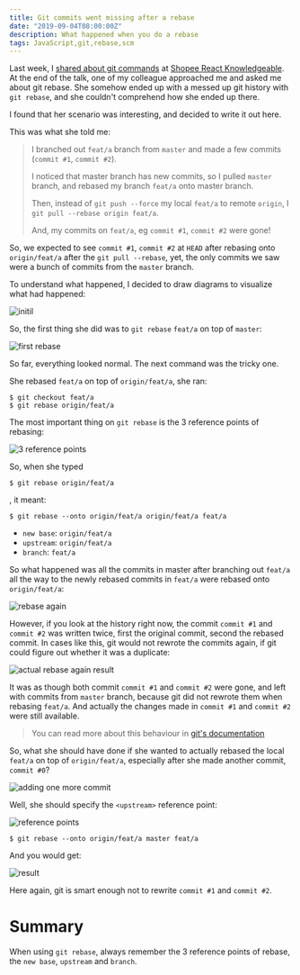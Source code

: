 ```yaml
---
title: Git commits went missing after a rebase
date: "2019-09-04T08:00:00Z"
description: What happened when you do a rebase
tags: JavaScript,git,rebase,scm
---
```


Last week, I [shared about git commands](/git-gudder/) at [Shopee React Knowledgeable](https://github.com/Shopee/shopee-react-knowledgeable). At the end of the talk, one of my colleague approached me and asked me about git rebase. She somehow ended up with a messed up git history with `git rebase`, and she couldn't comprehend how she ended up there.

I found that her scenario was interesting, and decided to write it out here.

This was what she told me:

> I branched out `feat/a` branch from `master` and made a few commits (`commit #1`, `commit #2`).
>
> I noticed that master branch has new commits, so I pulled `master` branch, and rebased my branch `feat/a` onto master branch.
>
> Then, instead of `git push --force` my local `feat/a` to remote `origin`, I `git pull --rebase origin feat/a`.
>
> And, my commits on `feat/a`, eg `commit #1`, `commit #2` were gone!
>

So, we expected to see `commit #1`, `commit #2` at `HEAD` after rebasing onto `origin/feat/a` after the `git pull --rebase`, yet, the only commits we saw were a bunch of commits from the `master` branch.

To understand what happened, I decided to draw diagrams to visualize what had happened:

![initil](./images/initial.png 'Before rebasing')

So, the first thing she did was to `git rebase` `feat/a` on top of `master`:

![first rebase](./images/rebase-1.png 'Rebase feat/a on top of `master`')

So far, everything looked normal. The next command was the tricky one.

She rebased `feat/a` on top of `origin/feat/a`, she ran:

```
$ git checkout feat/a
$ git rebase origin/feat/a
```

The most important thing on `git rebase` is the 3 reference points of rebasing:

![3 reference points](./images/rebase-2.png 'The 3 reference points')

So, when she typed 

```
$ git rebase origin/feat/a
```

, it meant:

```
$ git rebase --onto origin/feat/a origin/feat/a feat/a
```

- `new base`: `origin/feat/a`
- `upstream`: `origin/feat/a`
- `branch`: `feat/a`


So what happened was all the commits in master after branching out `feat/a` all the way to the newly rebased commits in `feat/a` were rebased onto `origin/feat/a`:

![rebase again](./images/rebase-4.png)

However, if you look at the history right now, the commit `commit #1` and `commit #2` was written twice, first the original commit, second the rebased commit. In cases like this, git would not rewrote the commits again, if git could figure out whether it was a duplicate:

![actual rebase again result](./images/rebase-5.png)

It was as though both commit `commit #1` and `commit #2` were gone, and left with commits from `master` branch, because git did not rewrote them when rebasing `feat/a`. And actually the changes made in `commit #1` and `commit #2` were still available.

> You can read more about this behaviour in [git's documentation](https://git-scm.com/book/en/v2/Git-Branching-Rebasing#_rebase_rebase)

So, what she should have done if she wanted to actually rebased the local `feat/a` on top of `origin/feat/a`, especially after she made another commit, `commit #0`?

![adding one more commit](./images/rebase-6.png)

Well, she should specify the `<upstream>` reference point:

![reference points](./images/rebase-7.png)

```
$ git rebase --onto origin/feat/a master feat/a
```

And you would get:

![result](./images/rebase-8.png)

Here again, git is smart enough not to rewrite `commit #1` and `commit #2`.

# Summary

When using `git rebase`, always remember the 3 reference points of rebase, the `new base`, `upstream` and `branch`.